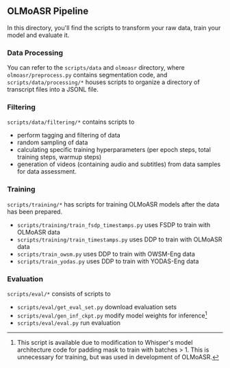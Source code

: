 ## OLMoASR Pipeline

In this directory, you'll find the scripts to transform your raw data, train your model and evaluate it. 

### Data Processing
You can refer to the `scripts/data` and `olmoasr` directory, where `olmoasr/preprocess.py` contains segmentation code, and `scripts/data/processing/*` houses scripts to organize a directory of transcript files into a JSONL file.

### Filtering
`scripts/data/filtering/*` contains scripts to 
- perform tagging and filtering of data
- random sampling of data
- calculating specific training hyperparameters (per epoch steps, total training steps, warmup steps)
- generation of videos (containing audio and subtitles) from data samples for data assessment.

### Training
`scripts/training/*` has scripts for training OLMoASR models after the data has been prepared. 
- `scripts/training/train_fsdp_timestamps.py` uses FSDP to train with OLMoASR data
- `scripts/training/train_timestamps.py` uses DDP to train with OLMoASR data
- `scripts/train_owsm.py` uses DDP to train with OWSM-Eng data
- `scripts/train_yodas.py` uses DDP to train with YODAS-Eng data

### Evaluation
`scripts/eval/*` consists of scripts to 
- `scripts/eval/get_eval_set.py` download evaluation sets
- `scripts/eval/gen_inf_ckpt.py` modify model weights for inference[^*]
- `scripts/eval/eval.py` run evaluation



[^*]: This script is available due to modification to Whisper's model architecture code for padding mask to train with batches > 1. This is unnecessary for training, but was used in development of OLMoASR.